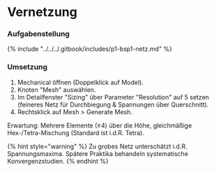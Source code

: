 # Vernetzung

### Aufgabenstellung

{% include "../../../.gitbook/includes/p1-bsp1-netz.md" %}

### Umsetzung

1. Mechanical öffnen (Doppelklick auf Model).
2. Knoten "Mesh" auswählen.
3. Im Detailfenster "Sizing" über Parameter "Resolution" auf 5 setzen (feineres Netz für Durchbiegung & Spannungen über Querschnitt).
4. Rechtsklick auf Mesh > Generate Mesh.

Erwartung: Mehrere Elemente (≥4) über die Höhe, gleichmäßige Hex-/Tetra-Mischung (Standard ist i.d.R. Tetra).

{% hint style="warning" %}
Zu grobes Netz unterschätzt i.d.R. Spannungsmaxima. Spätere Praktika behandeln systematische Konvergenzstudien.
{% endhint %}
